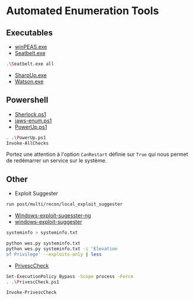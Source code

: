 # Automated Enumeration Tools

## Executables

- [winPEAS.exe](https://github.com/peass-ng/PEASS-ng/releases/tag/20250401-a1b119bc)
- [Seatbelt.exe](https://github.com/GhostPack/Seatbelt)

```sh
.\Seatbelt.exe all
```

- [SharpUp.exe](https://github.com/GhostPack/SharpUp)
- [Watson.exe](https://github.com/rasta-mouse/Watson)


## Powershell

- [Sherlock.ps1](https://github.com/rasta-mouse/Sherlock)
- [jaws-enum.ps1](https://github.com/411Hall/JAWS)
- [PowerUp.ps1](https://github.com/PowerShellMafi/PowerSploit/tree/master/Privesc)

```sh
. .\PowerUp.ps1 
Invoke-AllChecks
```

Portez une attention à l'option `CanRestart` définie sur `True` qui nous permet de redémarrer un service sur le système.

## Other

- Exploit Suggester

```sh
run post/multi/recon/local_exploit_suggester
```

- [Windows-exploit-sugesster-ng](https://github.com/bitsadmin/wesng)
- [windows-exploit-suggester](https://github.com/GDSSecurity/Windows-Exploit-Suggester)

```sh
systeminfo > systeminfo.txt

python wes.py systeminfo.txt
python wes.py systeminfo.txt -i 'Elevation 
of Privilege' --exploits-only | less
```

- [PrivescCheck](https://github.com/itm4n/PrivescCheck)

```sh
Set-ExecutionPolicy Bypass -Scope process -Force
. .\PrivescCheck.ps1

Invoke-PrivescCheck
```

